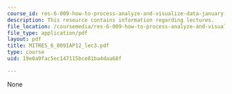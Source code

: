 ```yaml
---
course_id: res-6-009-how-to-process-analyze-and-visualize-data-january-iap-2012
description: This resource contains information regarding lectures.
file_location: /coursemedia/res-6-009-how-to-process-analyze-and-visualize-data-january-iap-2012/19e0a9fac5ec147115bce81ba4daa68f_MITRES_6_009IAP12_lec3.pdf
file_type: application/pdf
layout: pdf
title: MITRES_6_009IAP12_lec3.pdf
type: course
uid: 19e0a9fac5ec147115bce81ba4daa68f

---
```

None